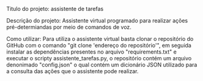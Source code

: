 Titulo do projeto: assistente de tarefas

Descrição do projeto: Assistente virtual programado para realizar ações pré-determiandas por meio de comandos de voz.

Como utilizar: Para utiliza o assistente virtual basta clonar o repositório do GitHub com o comando "git clone 'endereço do repositório'", em seguida instalar as dependências presentes no arquivo "requirements.txt" e executar o scripty assistente_tarefas.py, o repositório contém um arquivo denonimado "config.json" o qual contém um dicionário JSON utilizado para a consulta das ações que o assistente pode realizar.
